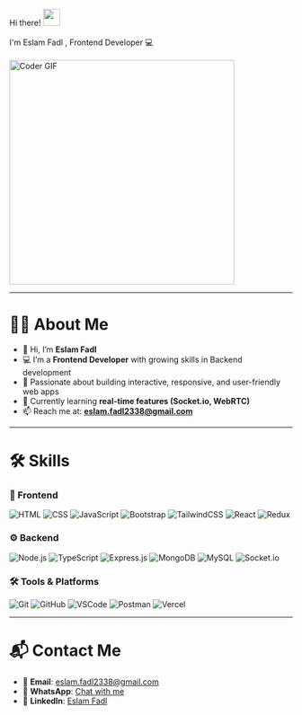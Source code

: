 <div align="left" width="50">

 <abc>
  <br>Hi there! <img src="https://user-images.githubusercontent.com/42378118/110234147-e3259600-7f4e-11eb-95be-0c4047144dea.gif" width="30"><br>
  <br> I'm Eslam Fadl , Frontend Developer 💻 <br>
  <br>
    <img src="https://media.giphy.com/media/SWoSkN6DxTszqIKEqv/giphy.gif" alt="Coder GIF" width="400">
 </abc>
</div>

<hr></hr>

# 👨‍💻 About Me  

- 👋 Hi, I’m **Eslam Fadl**  
- 💻 I’m a **Frontend Developer** with growing skills in Backend development  
- 🚀 Passionate about building interactive, responsive, and user-friendly web apps  
- 🎯 Currently learning **real-time features (Socket.io, WebRTC)**  
- 📫 Reach me at: **eslam.fadl2338@gmail.com**

---

# 🛠 Skills  

### 🎨 Frontend  
![HTML](https://img.shields.io/badge/HTML5-E34F26?style=flat&logo=html5&logoColor=white)
![CSS](https://img.shields.io/badge/CSS3-1572B6?style=flat&logo=css3&logoColor=white)
![JavaScript](https://img.shields.io/badge/JavaScript-323330?style=flat&logo=javascript&logoColor=F7DF1E)
![Bootstrap](https://img.shields.io/badge/Bootstrap-7952B3?style=flat&logo=bootstrap&logoColor=white)
![TailwindCSS](https://img.shields.io/badge/TailwindCSS-38B2AC?style=flat&logo=tailwind-css&logoColor=white)
![React](https://img.shields.io/badge/React-20232a?style=flat&logo=react&logoColor=61DAFB)
![Redux](https://img.shields.io/badge/Redux-764ABC?style=flat&logo=redux&logoColor=white)

### ⚙️ Backend  
![Node.js](https://img.shields.io/badge/Node.js-43853D?style=flat&logo=node.js&logoColor=white)
![TypeScript](https://img.shields.io/badge/TypeScript-007ACC?style=flat&logo=typescript&logoColor=white)
![Express.js](https://img.shields.io/badge/Express.js-404D59?style=flat)
![MongoDB](https://img.shields.io/badge/MongoDB-4EA94B?style=flat&logo=mongodb&logoColor=white)
![MySQL](https://img.shields.io/badge/MySQL-005C84?style=flat&logo=mysql&logoColor=white)
![Socket.io](https://img.shields.io/badge/Socket.io-010101?style=flat&logo=socketdotio&logoColor=white)

### 🛠 Tools & Platforms  
![Git](https://img.shields.io/badge/GIT-E44C30?style=flat&logo=git&logoColor=white)
![GitHub](https://img.shields.io/badge/GitHub-181717?style=flat&logo=github)
![VSCode](https://img.shields.io/badge/VSCode-0078D4?style=flat&logo=visual%20studio%20code&logoColor=white)
![Postman](https://img.shields.io/badge/Postman-FF6C37?style=flat&logo=postman&logoColor=white)
![Vercel](https://img.shields.io/badge/Vercel-000000?style=flat&logo=vercel&logoColor=white)

---

# 📬 Contact Me  

- 📧 **Email**: [eslam.fadl2338@gmail.com](mailto:eslam.fadl2338@gmail.com)  
- 💬 **WhatsApp**: [Chat with me](https://wa.me/+0201150198054)  
- 💼 **LinkedIn**: [Eslam Fadl](https://www.linkedin.com/in/eslam-fadl-4688742a9/)  

